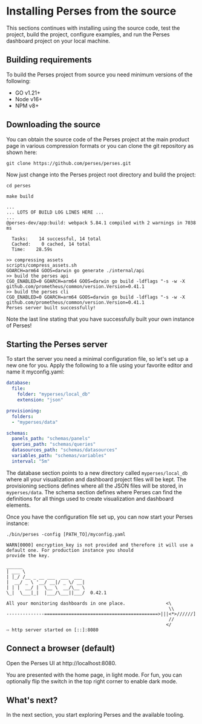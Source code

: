 # Installing Perses from the source

This sections continues with installing using the source code, test the project, build the project, configure examples,
and run the Perses dashboard project on your local machine.

## Building requirements

To build the Perses project from source you need minimum versions of the following:

- GO v1.21+
- Node v16+
- NPM v8+

## Downloading the source

You can obtain the source code of the Perses project at the main product page in various compression formats or you can
clone the git repository as shown here:

```shell
git clone https://github.com/perses/perses.git
```

Now just change into the Perses project root directory and build the project:

```shell
cd perses

make build

...
... LOTS OF BUILD LOG LINES HERE ...
...
@perses-dev/app:build: webpack 5.84.1 compiled with 2 warnings in 7038 ms

  Tasks:    14 successful, 14 total
  Cached:    0 cached, 14 total
  Time:    28.59s

>> compressing assets
scripts/compress_assets.sh
GOARCH=arm64 GOOS=darwin go generate ./internal/api
>> build the perses api
CGO_ENABLED=0 GOARCH=arm64 GOOS=darwin go build -ldflags "-s -w -X github.com/prometheus/common/version.Version=0.41.1
>> build the perses cli
CGO_ENABLED=0 GOARCH=arm64 GOOS=darwin go build -ldflags "-s -w -X github.com/prometheus/common/version.Version=0.41.1
Perses server built successfully!
```

Note the last line stating that you have successfully built your own instance of Perses!

## Starting the Perses server

To start the server you need a minimal configuration file, so let's set up a new one for you. Apply the following to a
file using your favorite editor and name it myconfig.yaml:

```yaml
database:
  file:
    folder: "myperses/local_db"
    extension: "json"

provisioning:
  folders:
  - "myperses/data"

schemas:
  panels_path: "schemas/panels"
  queries_path: "schemas/queries"
  datasources_path: "schemas/datasources"
  variables_path: "schemas/variables"
  interval: "5m"
```

The database section points to a new directory called `myperses/local_db` where all your visualization and dashboard
project files will be kept. The provisioning sections defines where all the JSON files will be stored, in
`myperses/data`. The schema section defines where Perses can find the definitions for all things used to create
visualization and dashboard elements.

Once you have the configuration file set up, you can now start your Perses instance:

```shell
./bin/perses -config [PATH_TO]/myconfig.yaml

WARN[0000] encryption_key is not provided and therefore it will use a default one. For production instance you should 
provide the key. 

______                       
| ___ \                      
| |_/ /__ _ __ ___  ___  ___ 
|  __/ _ \ '__/ __|/ _ \/ __|
| | |  __/ |  \__ \  __/\__ \
\_|  \___|_|  |___/\___||___/  0.42.1 

All your monitoring dashboards in one place.               <\
                                                            \\
--------------==========================================>|||<*>//////]
                                                            //
                                                           </
⇨ http server started on [::]:8080
```

## Connect a browser (default)

Open the Perses UI at http://localhost:8080.

You are presented with the home page, in light mode.
For fun, you can optionally flip the switch in the top right corner to enable dark mode.

## What's next?

In the next section, you start exploring Perses and the available tooling.
